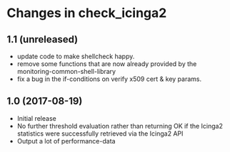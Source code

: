 # Changes in check_icinga2

## 1.1 (unreleased)

* update code to make shellcheck happy.
* remove some functions that are now already provided by the
  monitoring-common-shell-library
* fix a bug in the if-conditions on verify x509 cert & key params.

## 1.0 (2017-08-19)

* Initial release
* No further threshold evaluation rather than returning OK if the
  Icinga2 statistics were successfully retrieved via the Icinga2 API
* Output a lot of performance-data
